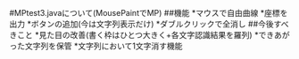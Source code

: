 #MPtest3.javaについて(MousePaintでMP)
##機能
*マウスで自由曲線
*座標を出力
*ボタンの追加(今は文字列表示だけ)
*ダブルクリックで全消し
##今後すべきこと
*見た目の改善(書く枠はひとつ大きく+各文字認識結果を羅列)
*できあがった文字列を保管
*文字列において1文字消す機能
